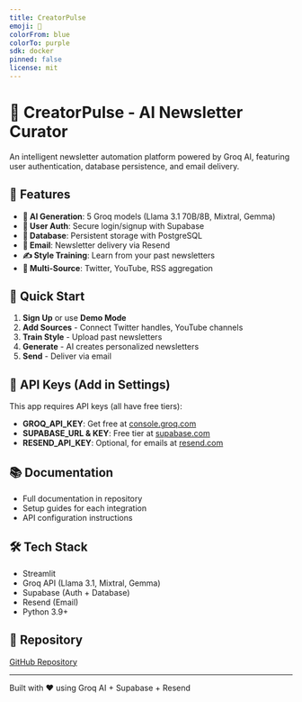 ```yaml
---
title: CreatorPulse
emoji: 📰
colorFrom: blue
colorTo: purple
sdk: docker
pinned: false
license: mit
---
```


# 📰 CreatorPulse - AI Newsletter Curator

An intelligent newsletter automation platform powered by Groq AI, featuring user authentication, database persistence, and email delivery.

## 🚀 Features

- **🤖 AI Generation**: 5 Groq models (Llama 3.1 70B/8B, Mixtral, Gemma)
- **🔐 User Auth**: Secure login/signup with Supabase
- **💾 Database**: Persistent storage with PostgreSQL
- **📧 Email**: Newsletter delivery via Resend
- **✍️ Style Training**: Learn from your past newsletters
- **🔗 Multi-Source**: Twitter, YouTube, RSS aggregation

## 🎯 Quick Start

1. **Sign Up** or use **Demo Mode**
2. **Add Sources** - Connect Twitter handles, YouTube channels
3. **Train Style** - Upload past newsletters
4. **Generate** - AI creates personalized newsletters
5. **Send** - Deliver via email

## 🔑 API Keys (Add in Settings)

This app requires API keys (all have free tiers):

- **GROQ_API_KEY**: Get free at [console.groq.com](https://console.groq.com/keys)
- **SUPABASE_URL & KEY**: Free tier at [supabase.com](https://supabase.com)
- **RESEND_API_KEY**: Optional, for emails at [resend.com](https://resend.com)

## 📚 Documentation

- Full documentation in repository
- Setup guides for each integration
- API configuration instructions

## 🛠️ Tech Stack

- Streamlit
- Groq API (Llama 3.1, Mixtral, Gemma)
- Supabase (Auth + Database)
- Resend (Email)
- Python 3.9+

## 📖 Repository

[GitHub Repository](https://github.com/nirban191/creatorpulse100x)

---

Built with ❤️ using Groq AI + Supabase + Resend

